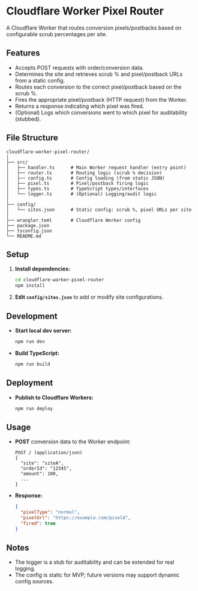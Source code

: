 # Cloudflare Worker Pixel Router

A Cloudflare Worker that routes conversion pixels/postbacks based on configurable scrub percentages per site.

## Features

- Accepts POST requests with order/conversion data.
- Determines the site and retrieves scrub % and pixel/postback URLs from a static config.
- Routes each conversion to the correct pixel/postback based on the scrub %.
- Fires the appropriate pixel/postback (HTTP request) from the Worker.
- Returns a response indicating which pixel was fired.
- (Optional) Logs which conversions went to which pixel for auditability (stubbed).

## File Structure

```
cloudflare-worker-pixel-router/
│
├── src/
│   ├── handler.ts      # Main Worker request handler (entry point)
│   ├── router.ts       # Routing logic (scrub % decision)
│   ├── config.ts       # Config loading (from static JSON)
│   ├── pixel.ts        # Pixel/postback firing logic
│   ├── types.ts        # TypeScript types/interfaces
│   └── logger.ts       # (Optional) Logging/audit logic
│
├── config/
│   └── sites.json      # Static config: scrub %, pixel URLs per site
│
├── wrangler.toml       # Cloudflare Worker config
├── package.json
├── tsconfig.json
└── README.md
```

## Setup

1. **Install dependencies:**
   ```bash
   cd cloudflare-worker-pixel-router
   npm install
   ```

2. **Edit `config/sites.json`** to add or modify site configurations.

## Development

- **Start local dev server:**
  ```bash
  npm run dev
  ```

- **Build TypeScript:**
  ```bash
  npm run build
  ```

## Deployment

- **Publish to Cloudflare Workers:**
  ```bash
  npm run deploy
  ```

## Usage

- **POST** conversion data to the Worker endpoint:
  ```
  POST / (application/json)
  {
    "site": "siteA",
    "orderId": "12345",
    "amount": 100,
    ...
  }
  ```

- **Response:**
  ```json
  {
    "pixelType": "normal",
    "pixelUrl": "https://example.com/pixelA",
    "fired": true
  }
  ```

## Notes

- The logger is a stub for auditability and can be extended for real logging.
- The config is static for MVP; future versions may support dynamic config sources.